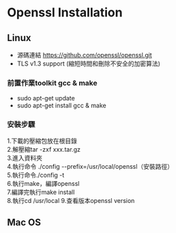 # Openssl Installation
## Linux  
* 源碼連結 https://github.com/openssl/openssl.git
* TLS v1.3 support  (縮短時間和刪除不安全的加密算法)
### 前置作業toolkit gcc & make  
* sudo apt-get update
* sudo apt-get install gcc & make  
### 安裝步驟
1.下載的壓縮包放在根目錄  
2.解壓縮tar -zxf xxx.tar.gz  
3.進入資料夾  
4.執行命令 ./config  --prefix=/usr/local/openssl（安裝路徑）  
5.執行命令./config -t  
6.執行make，編譯openssl  
7.編譯完執行make install  
8.執行cd /usr/local
9.查看版本openssl version
## Mac OS